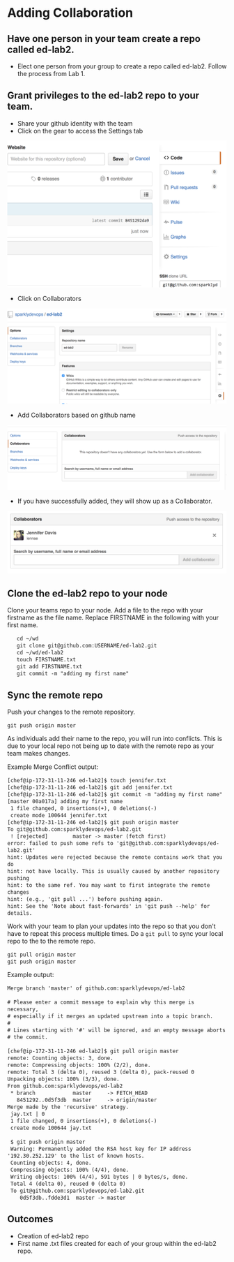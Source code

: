 # Adding Collaboration


## Have one person in your team create a repo called ed-lab2.

* Elect one person from your group to create a repo called ed-lab2. Follow the process from Lab 1.

## Grant privileges to the ed-lab2 repo to your team.

* Share your github identity with the team
* Click on the gear to access the Settings tab

![Click on the gear to access the Settings tab](images/assign_2/1-click_on_Settings.png "Click on Settings")

* Click on Collaborators

![Click on Collaborators](images/assign_2/2-click_on_Collaborators.png "Click on Collaborators")

* Add Collaborators based on github name

![Add Collaborators based on github name](images/assign_2/3-add_collaborators_from_team.png "Add Collaborators based on github name")

* If you have successfully added, they will show up as a Collaborator. 

![If you have successfully added, they will show up as a Collaborator](images/assign_2/4-confirm_collaborators.png "If you have successfully added, they will show up as a Collaborator")

## Clone the ed-lab2 repo to your node

Clone your teams repo to your node. Add a file to the repo with your firstname as the file name. Replace FIRSTNAME in the following with your first name.

```
   cd ~/wd
   git clone git@github.com:USERNAME/ed-lab2.git
   cd ~/wd/ed-lab2
   touch FIRSTNAME.txt
   git add FIRSTNAME.txt
   git commit -m "adding my first name"
```

## Sync the remote repo

Push your changes to the remote repository.

```
git push origin master
```

As individuals add their name to the repo, you will run into conflicts. This is due to your local repo not being up to date with the remote repo as your team makes changes. 

Example Merge Conflict output:

```
[chef@ip-172-31-11-246 ed-lab2]$ touch jennifer.txt
[chef@ip-172-31-11-246 ed-lab2]$ git add jennifer.txt
[chef@ip-172-31-11-246 ed-lab2]$ git commit -m "adding my first name"
[master 00a017a] adding my first name
 1 file changed, 0 insertions(+), 0 deletions(-)
 create mode 100644 jennifer.txt
[chef@ip-172-31-11-246 ed-lab2]$ git push origin master
To git@github.com:sparklydevops/ed-lab2.git
 ! [rejected]        master -> master (fetch first)
error: failed to push some refs to 'git@github.com:sparklydevops/ed-lab2.git'
hint: Updates were rejected because the remote contains work that you do
hint: not have locally. This is usually caused by another repository pushing
hint: to the same ref. You may want to first integrate the remote changes
hint: (e.g., 'git pull ...') before pushing again.
hint: See the 'Note about fast-forwards' in 'git push --help' for details.
```

Work with your team to plan your updates into the repo so that you don't have to repeat this process multiple times. Do a `git pull` to sync your local repo to the to the remote repo.

```
git pull origin master
git push origin master
```

Example output:

```
Merge branch 'master' of github.com:sparklydevops/ed-lab2

# Please enter a commit message to explain why this merge is necessary,
# especially if it merges an updated upstream into a topic branch.
#
# Lines starting with '#' will be ignored, and an empty message aborts
# the commit.

[chef@ip-172-31-11-246 ed-lab2]$ git pull origin master
remote: Counting objects: 3, done.
remote: Compressing objects: 100% (2/2), done.
remote: Total 3 (delta 0), reused 3 (delta 0), pack-reused 0
Unpacking objects: 100% (3/3), done.
From github.com:sparklydevops/ed-lab2
 * branch            master     -> FETCH_HEAD
   8451292..0d5f3db  master     -> origin/master
Merge made by the 'recursive' strategy.
 jay.txt | 0
 1 file changed, 0 insertions(+), 0 deletions(-)
 create mode 100644 jay.txt

 $ git push origin master
 Warning: Permanently added the RSA host key for IP address '192.30.252.129' to the list of known hosts.
 Counting objects: 4, done.
 Compressing objects: 100% (4/4), done.
 Writing objects: 100% (4/4), 591 bytes | 0 bytes/s, done.
 Total 4 (delta 0), reused 0 (delta 0)
 To git@github.com:sparklydevops/ed-lab2.git
    0d5f3db..fdde3d1  master -> master

```

## Outcomes 

* Creation of ed-lab2 repo
* First name .txt files created for each of your group within the ed-lab2 repo.
